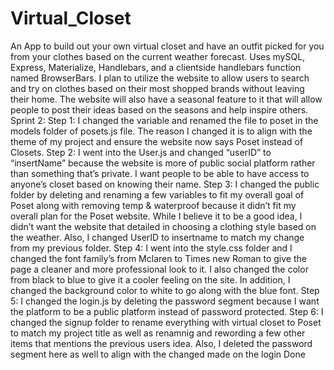 # Virtual_Closet
An App to build out your own virtual closet and have an outfit picked for you from your clothes based on the current weather forecast. Uses mySQL, Express, Materialize, Handlebars, and a clientside handlebars function named BrowserBars.
I plan to utilize the website to allow users to search and try on clothes based on their most shopped brands without leaving their home. The website will also have a seasonal feature to it that will allow people to post their ideas based on the seasons and help inspire others.
Sprint 2:
Step 1: I changed the variable and renamed the file to poset in the models folder of posets.js file. The reason I changed it is to align with the theme of my project and ensure the website now says Poset instead of Closets.
Step 2: I went into the User.js and changed “userID” to “insertName” because the website is more of public social platform rather than something that’s private. I want people to be able to have access to anyone’s closet based on knowing their name.
Step 3: I changed the public folder by deleting and renaming a few variables to fit my overall goal of Poset along with removing temp & waterproof because it didn’t fit my overall plan for the Poset website. While I believe it to be a good idea, I didn’t want the website that detailed in choosing a clothing style based on the weather. Also, I  changed UserID to insertname to match my change from my previous folder.
Step 4: I went into the style.css folder and I changed the font family’s from Mclaren to Times new Roman to give the page a cleaner and more professional look to it. I also changed the color from black to blue to give it a cooler feeling on the site. In addition, I changed the background color to white to go along with the blue font.
Step 5: I changed the login.js by deleting the password segment because I want the platform to be a public platform instead of password protected.
Step 6: I changed the signup folder to rename everything with virtual closet to Poset to match my project title as well as renamnig and rewording a few other items that mentions the previous users idea. Also, I deleted the password segment here as well to align with the changed made on the login
Done
